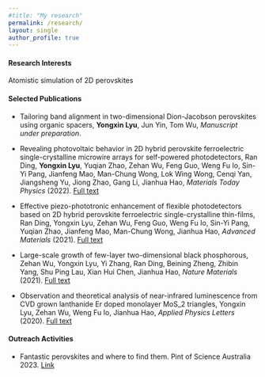 ```yaml
---
#title: "My research"
permalink: /research/
layout: single
author_profile: true
---
```


#### Research Interests
Atomistic simulation of 2D perovskites

#### Selected Publications

- Tailoring band alignment in two-dimensional Dion-Jacobson perovskites using organic spacers, **Yongxin Lyu**, Jun Yin, Tom Wu, *Manuscript under preparation*.

- Revealing photovoltaic behavior in 2D hybrid perovskite ferroelectric single-crystalline microwire arrays for self-powered photodetectors, Ran Ding, **Yongxin Lyu**, Yuqian Zhao, Zehan Wu, Feng Guo, Weng Fu Io, Sin-Yi Pang, Jianfeng Mao, Man-Chung Wong, Lok Wing Wong, Cenqi Yan, Jiangsheng Yu, Jiong Zhao, Gang Li, Jianhua Hao, *Materials Today Physics* (2022). [Full text](https://doi.org/10.1016/j.mtphys.2022.100867)

- Effective piezo-phototronic enhancement of flexible photodetectors based on 2D hybrid perovskite ferroelectric single-crystalline thin-films, Ran Ding, Yongxin Lyu, Zehan Wu, Feng Guo, Weng Fu Io, Sin-Yi Pang, Yuqian Zhao, Jianfeng Mao, Man-Chung Wong, Jianhua Hao, *Advanced Materials* (2021). [Full text](https://doi.org/10.1002/adma.202101263)


- Large-scale growth of few-layer two-dimensional black phosphorous, Zehan Wu, Yongxin Lyu, Yi Zhang, Ran Ding, Beining Zheng, Zhibin Yang, Shu Ping Lau, Xian Hui Chen, Jianhua Hao, *Nature Materials* (2021). [Full text](https://doi.org/10.1038/s41563-021-01001-7)


- Observation and theoretical analysis of near-infrared luminescence from CVD grown lanthanide Er doped monolayer MoS_2 triangles, Yongxin Lyu, Zehan Wu, Weng Fu Io, Jianhua Hao, *Applied Physics Letters* (2020). [Full text](https://doi.org/10.1063/1.5120173)

#### Outreach Activities

- Fantastic perovskites and where to find them. Pint of Science Australia 2023. [Link](https://pintofscience.com.au/event/black-white-pink-and-qubit-our-ailing-coral-reefs-and-a-new-frontier-in-quantum-technology-for-microelectronics)





